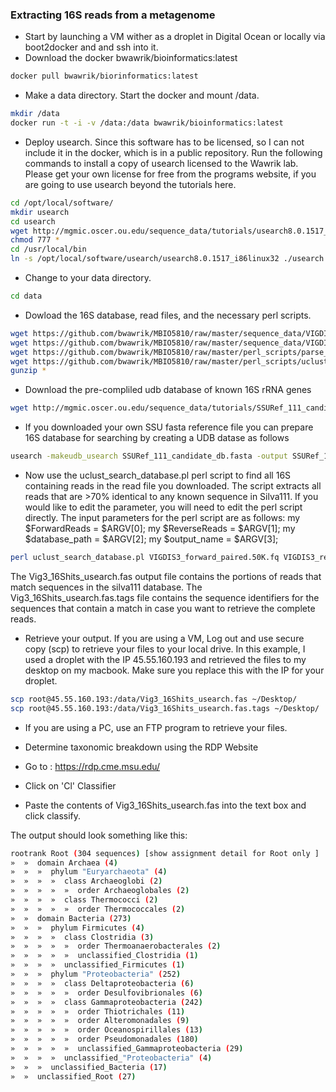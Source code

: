 ### Extracting 16S reads from a metagenome

- Start by launching a VM wither as a droplet in Digital Ocean or locally via boot2docker and and ssh into it.
- Download the docker bwawrik/bioinformatics:latest

```sh 
docker pull bwawrik/biorinformatics:latest
```

- Make a data directory. Start the docker and mount /data.

```sh 
mkdir /data
docker run -t -i -v /data:/data bwawrik/bioinformatics:latest
```

- Deploy usearch. Since this software has to be licensed, so I can not include it in the docker, which is in a public repository.  Run the following commands to install a copy of usearch licensed to the Wawrik lab. Please get your own license for free from the programs website, if you are going to use usearch beyond the tutorials here.

```sh 
cd /opt/local/software/
mkdir usearch
cd usearch
wget http://mgmic.oscer.ou.edu/sequence_data/tutorials/usearch8.0.1517_i86linux32
chmod 777 *
cd /usr/local/bin
ln -s /opt/local/software/usearch/usearch8.0.1517_i86linux32 ./usearch
```

- Change to your data directory. 
```sh 
cd data
```

- Dowload the 16S database, read files, and the necessary perl scripts.
```sh 
wget https://github.com/bwawrik/MBIO5810/raw/master/sequence_data/VIGDIS3_forward_paired.50K.fq.gz
wget https://github.com/bwawrik/MBIO5810/raw/master/sequence_data/VIGDIS3_reverse_paired.50K.fq.gz
wget https://github.com/bwawrik/MBIO5810/raw/master/perl_scripts/parse_hits.pl
wget https://github.com/bwawrik/MBIO5810/raw/master/perl_scripts/uclust_search_database.pl
gunzip *
```

- Download the pre-compliled udb database of known 16S rRNA genes

```sh 
wget http://mgmic.oscer.ou.edu/sequence_data/tutorials/SSURef_111_candidate_db.fasta
```

- If you downloaded your own SSU fasta reference file you can prepare 16S database for searching by creating a UDB datase as follows

```sh 
usearch -makeudb_usearch SSURef_111_candidate_db.fasta -output SSURef_111_candidate_db.udb
```

- Now use the uclust_search_database.pl perl script to find all 16S containing reads in the read file you downloaded. The script extracts all reads that are >70% identical to any known sequence in Silva111.  If you would like to edit the parameter, you will need to edit the perl script directly. The input parameters for the perl script are as follows:
  my $ForwardReads  = $ARGV[0]; 
  my $ReverseReads  = $ARGV[1]; 
  my $database_path = $ARGV[2]; 
  my $output_name   = $ARGV[3];

```sh 
perl uclust_search_database.pl VIGDIS3_forward_paired.50K.fq VIGDIS3_reverse_paired.50K.fq SSURef_111_candidate_db.udb Vig3_16Shits_usearch.fas
```

The Vig3_16Shits_usearch.fas output file contains the portions of reads that match sequences in the silva111 database. The Vig3_16Shits_usearch.fas.tags file contains the sequence identifiers for the sequences that contain a match in case you want to retrieve the complete reads.

- Retrieve your output. If you are using a VM, Log out and use secure copy (scp) to retrieve your files to your local drive. In this example, I used a droplet with the IP 45.55.160.193 and retrieved the files to my desktop on my macbook.  Make sure you replace this with the IP for your droplet. 

```sh 
scp root@45.55.160.193:/data/Vig3_16Shits_usearch.fas ~/Desktop/
scp root@45.55.160.193:/data/Vig3_16Shits_usearch.fas.tags ~/Desktop/
```
- If you are using a PC, use an FTP program to retrieve your files.

- Determine taxonomic breakdown using the RDP Website

- Go to : https://rdp.cme.msu.edu/
- Click on 'Cl' Classifier
- Paste the contents of Vig3_16Shits_usearch.fas into the text box and click classify.

The output should look something like this:

```sh 
rootrank Root (304 sequences) [show assignment detail for Root only ]     
»  »  domain Archaea (4)
»  »  »  phylum "Euryarchaeota" (4)
»  »  »  »  class Archaeoglobi (2)
»  »  »  »  »  order Archaeoglobales (2)
»  »  »  »  class Thermococci (2)
»  »  »  »  »  order Thermococcales (2)
»  »  domain Bacteria (273)
»  »  »  phylum Firmicutes (4)
»  »  »  »  class Clostridia (3)
»  »  »  »  »  order Thermoanaerobacterales (2)
»  »  »  »  »  unclassified_Clostridia (1)
»  »  »  »  unclassified_Firmicutes (1)
»  »  »  phylum "Proteobacteria" (252)
»  »  »  »  class Deltaproteobacteria (6)
»  »  »  »  »  order Desulfovibrionales (6)
»  »  »  »  class Gammaproteobacteria (242)
»  »  »  »  »  order Thiotrichales (11)
»  »  »  »  »  order Alteromonadales (9)
»  »  »  »  »  order Oceanospirillales (13)
»  »  »  »  »  order Pseudomonadales (180)
»  »  »  »  »  unclassified_Gammaproteobacteria (29)
»  »  »  »  unclassified_"Proteobacteria" (4)
»  »  »  unclassified_Bacteria (17)
»  »  unclassified_Root (27)
```


